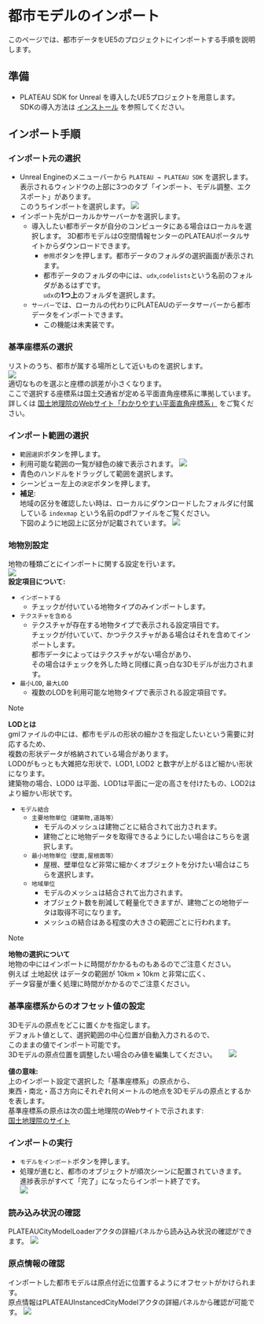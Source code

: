# 都市モデルのインポート

このページでは、都市データをUE5のプロジェクトにインポートする手順を説明します。

## 準備
- PLATEAU SDK for Unreal を導入したUE5プロジェクトを用意します。  
  SDKの導入方法は [インストール](Installation.md) を参照してください。

## インポート手順
### インポート元の選択
- Unreal Engineのメニューバーから ```PLATEAU → PLATEAU SDK``` を選択します。   
  表示されるウィンドウの上部に3つのタブ「インポート、モデル調整、エクスポート」があります。  
  このうちインポートを選択します。
![](../resources/manual/importCityModels/plateauWindowImport.png)
- インポート先がローカルかサーバーかを選択します。
  - 導入したい都市データが自分のコンピュータにある場合はローカルを選択します。  3D都市モデルはG空間情報センターのPLATEAUポータルサイトからダウンロードできます。
    - ```参照```ボタンを押します。都市データのフォルダの選択画面が表示されます。
    - 都市データのフォルダの中には、```udx```,```codelists```という名前のフォルダがあるはずです。  
      ```udx```の**1つ上**のフォルダを選択します。
  - ```サーバー```では、ローカルの代わりにPLATEAUのデータサーバーから都市データをインポートできます。
    - この機能は未実装です。

### 基準座標系の選択
リストのうち、都市が属する場所として近いものを選択します。  
![](../resources/manual/importCityModels/coordinateSystemSelect.png)   
適切なものを選ぶと座標の誤差が小さくなります。  
ここで選択する座標系は国土交通省が定める平面直角座標系に準拠しています。  
詳しくは [国土地理院のWebサイト「わかりやすい平面直角座標系」](https://www.gsi.go.jp/sokuchikijun/jpc.html) をご覧ください。

### インポート範囲の選択
- ```範囲選択```ボタンを押します。
- 利用可能な範囲の一覧が緑色の線で表示されます。
![](../resources/manual/importCityModels/areaSelectWindow.png)  
- 青色のハンドルをドラッグして範囲を選択します。
- シーンビュー左上の```決定```ボタンを押します。
- **補足**:  
  地域の区分を確認したい時は、ローカルにダウンロードしたフォルダに付属している ```indexmap``` という名前のpdfファイルをご覧ください。  
下図のように地図上に区分が記載されています。
  ![](../resources/manual/importCityModels/idmap.png)

### 地物別設定
地物の種類ごとにインポートに関する設定を行います。  
![](../resources/manual/importCityModels/importPerPackageConfig.png)  
**設定項目について:**
- ```インポートする```
  - チェックが付いている地物タイプのみインポートします。
- ```テクスチャを含める```
  - テクスチャが存在する地物タイプで表示される設定項目です。  
    チェックが付いていて、かつテクスチャがある場合はそれを含めてインポートします。  
    都市データによってはテクスチャがない場合があり、  
    その場合はチェックを外した時と同様に真っ白な3Dモデルが出力されます。
- ```最小LOD```, ```最大LOD```
  - 複数のLODを利用可能な地物タイプで表示される設定項目です。

>[!NOTE]
> **LODとは**  
> gmlファイルの中には、都市モデルの形状の細かさを指定したいという需要に対応するため、  
> 複数の形状データが格納されている場合があります。  
> LOD0がもっとも大雑把な形状で、LOD1, LOD2 と数字が上がるほど細かい形状になります。  
> 建築物の場合、LOD0 は平面、LOD1は平面に一定の高さを付けたもの、LOD2はより細かい形状です。

- ```モデル結合```
  - ```主要地物単位（建築物,道路等）```
    - モデルのメッシュは建物ごとに結合されて出力されます。
    - 建物ごとに地物データを取得できるようにしたい場合はこちらを選択します。
  - ```最小地物単位（壁面,屋根面等）```
    - 屋根、壁単位など非常に細かくオブジェクトを分けたい場合はこちらを選択します。
  - ```地域単位```
    - モデルのメッシュは結合されて出力されます。
    - オブジェクト数を削減して軽量化できますが、建物ごとの地物データは取得不可になります。
    - メッシュの結合はある程度の大きさの範囲ごとに行われます。

>[!NOTE]
> **地物の選択について**  
> 地物の中にはインポートに時間がかかるものもあるのでご注意ください。  
> 例えば 土地起伏 はデータの範囲が 10km × 10km と非常に広く、  
> データ容量が重く処理に時間がかかるのでご注意ください。

### 基準座標系からのオフセット値の設定
3Dモデルの原点をどこに置くかを指定します。  
デフォルト値として、選択範囲の中心位置が自動入力されるので、  
このままの値でインポート可能です。  
3Dモデルの原点位置を調整したい場合のみ値を編集してください。　　
![](../resources/manual/importCityModels/offset.png) 

**値の意味:**  
上のインポート設定で選択した「基準座標系」の原点から、  
東西・南北・高さ方向にそれぞれ何メートルの地点を3Dモデルの原点とするかを表します。  
基準座標系の原点は次の国土地理院のWebサイトで示されます:  
[国土地理院のサイト](https://www.gsi.go.jp/sokuchikijun/jpc.html)

### インポートの実行
- ```モデルをインポート```ボタンを押します。
- 処理が進むと、都市のオブジェクトが順次シーンに配置されていきます。  
  進捗表示がすべて「完了」になったらインポート終了です。  
![](../resources/manual/importCityModels/importComplete.png)

### 読み込み状況の確認
PLATEAUCityModelLoaderアクタの詳細パネルから読み込み状況の確認ができます。
![](../resources/manual/importCityModels/progress.png)

### 原点情報の確認
インポートした都市モデルは原点付近に位置するようにオフセットがかけられます。  
原点情報はPLATEAUInstancedCityModelアクタの詳細パネルから確認が可能です。
![](../resources/manual/importCityModels/coordinate.png)
